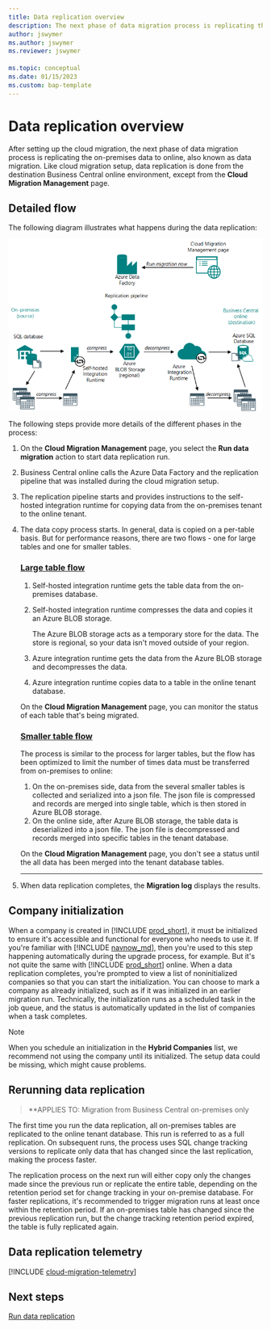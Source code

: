 ```yaml
---
title: Data replication overview
description: The next phase of data migration process is replicating the on-premises data to online, also known as data migration.
author: jswymer
ms.author: jswymer
ms.reviewer: jswymer

ms.topic: conceptual
ms.date: 01/15/2023
ms.custom: bap-template
---
```


# Data replication overview

After setting up the cloud migration, the next phase of data migration process is replicating the on-premises data to online, also known as data migration. Like cloud migration setup, data replication is done from the destination Business Central online environment, except from the **Cloud Migration Management** page.

## Detailed flow

The following diagram illustrates what happens during the data replication:

<!--[![Shows the flow of data migration](../developer/media/cloud-migration-run.svg)](../developer/media/cloud-migration-run.svg#lightbox)-->

![Shows the flow of data migration](../developer/media/cloud-migration-run.png)

The following steps provide more details of the different phases in the process:

1. On the **Cloud Migration Management** page, you select the **Run data migration** action to start data replication run.
2. Business Central online calls the Azure Data Factory and the replication pipeline that was installed during the cloud migration setup.
3. The replication pipeline starts and provides instructions to the self-hosted integration runtime for copying data from the on-premises tenant to the online tenant.
4. The data copy process starts. In general, data is copied on a per-table basis. But for performance reasons, there are two flows - one for large tables and one for smaller tables.

   ### [Large table flow](#tab/largetable)

   1. Self-hosted integration runtime gets the table data from the on-premises database.
   2. Self-hosted integration runtime compresses the data and copies it an Azure BLOB storage.

      The Azure BLOB storage acts as a temporary store for the data. The store is regional, so your data isn't moved outside of your region.
   3. Azure integration runtime gets the data from the Azure BLOB storage and decompresses the data.
   4. Azure integration runtime copies data to a table in the online tenant database.
  
   On the **Cloud Migration Management** page, you can monitor the status of each table that's being migrated.

   ### [Smaller table flow](#tab/smalltable)

   The process is similar to the process for larger tables, but the flow has been optimized to limit the number of times data must be transferred from on-premises to online:

   1. On the on-premises side, data from the several smaller tables is collected and serialized into a json file. The json file is compressed and records are merged into single table, which is then stored in Azure BLOB storage.
   2. On the online side, after Azure BLOB storage, the table data is deserialized into a json file. The json file is decompressed and records merged into specific tables in the tenant database.

   On the **Cloud Migration Management** page, you don't see a status until the all data has been merged into the tenant database tables.

   ---

5. When data replication completes, the **Migration log** displays the results.

## Company initialization

When a company is created in [!INCLUDE [prod_short](../developer/includes/prod_short.md)], it must be initialized to ensure it's accessible and functional for everyone who needs to use it. If you're familiar with [!INCLUDE [navnow_md](../developer/includes/navnow_md.md)], then you're used to this step happening automatically during the upgrade process, for example. But it's not quite the same with [!INCLUDE [prod_short](../developer/includes/prod_short.md)] online. When a data replication completes, you're prompted to view a list of noninitialized companies so that you can start the initialization. You can choose to mark a company as already initialized, such as if it was initialized in an earlier migration run. Technically, the initialization runs as a scheduled task in the job queue, and the status is automatically updated in the list of companies when a task completes.  

<!-- got a Setup company page -->

> [!NOTE]
> When you schedule an initialization in the **Hybrid Companies** list, we recommend not using the company until its initialized. The setup data could be missing, which might cause problems. <!--then you cannot make any modifications to the company until the initialization task completes.-->

## Rerunning data replication

> **APPLIES TO: Migration from Business Central on-premises only

The first time you run the data replication, all on-premises tables are replicated to the online tenant database. This run is referred to as a full replication. On subsequent runs, the process uses SQL change tracking versions to replicate only data that has changed since the last replication, making the process faster.

The replication process on the next run will either copy only the changes made since the previous run or replicate the entire table, depending on the retention period set for change tracking in your on-premise database. For faster replications, it's recommended to trigger migration runs at least once within the retention period. If an on-premises table has changed since the previous replication run, but the change tracking retention period expired, the table is fully replicated again.

## Data replication telemetry

[!INCLUDE [cloud-migration-telemetry](../developer/includes/cloud-migration-telemetry.md)]

## Next steps

[Run data replication](migrate-data-replication-run.md)

  <!--add your content here-->


<!--Remove all the comments in this template before you sign-off or merge to the main branch.-->
